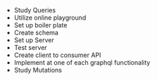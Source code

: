 - Study Queries
- Utilize online playground
- Set up boiler plate
- Create schema
- Set up Server
- Test server
- Create client to consumer API
- Implement at one of each graphql functionality
- Study Mutations